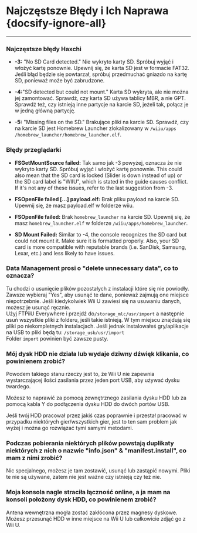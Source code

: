 # Najczęstsze Błędy i Ich Naprawa {docsify-ignore-all}
---
### Najczęstsze błędy Haxchi

 - **-3:** "No SD Card detected." Nie wykryto karty SD. Spróbuj wyjąć i włożyć kartę ponownie. Upewnij się, że karta SD jest w formacie FAT32. Jeśli błąd będzie się powtarzał, spróbuj przedmuchać gniazdo na kartę SD, ponieważ może być zabrudzone.

 - **-4:**"SD detected but could not mount." Karta SD wykryta, ale nie można jej zamontować. Sprawdź, czy karta SD używa tablicy MBR, a nie GPT. Sprawdź też, czy istnieją inne partycje na karcie SD, jeżeli tak, połącz je w jedną główną partycję.

 - **-5:** "Missing files on the SD." Brakujące pliki na karcie SD. Sprawdź, czy na karcie SD jest Homebrew Launcher zlokalizowany w <code>/wiiu<wbr>/apps<wbr>/homebrew_launcher<wbr>/homebrew_launcher.elf</code>.

### Błędy przeglądarki

 - **FSGetMountSource failed:** Tak samo jak -3 powyżej, oznacza że nie wykryto karty SD. Spróbuj wyjąć i włożyć kartę ponownie. This could also mean that the SD card is locked (Slider is down instead of up) or the SD card label is "WIIU", which is stated in the guide causes conflict. If it's not any of these issues, refer to the last suggestion from -3.


 - **FSOpenFile failed [...] payload.elf:** Brak pliku payload na karcie SD. Upewnij się, że masz payload.elf w folderze wiiu.

 - **FSOpenFile failed:** Brak `homebrew_launcher` na karcie SD. Upewnij się, że masz `homebrew_launcher.elf` w folderze <code>/wiiu<wbr>/apps<wbr>/homebrew_launcher</code>.

 - **SD Mount Failed:** Similar to -4, the console recognizes the SD card but could not mount it. Make sure it is formatted properly. Also, your SD card is more compatible with reputable brands (i.e. SanDisk, Samsung, Lexar, etc.) and less likely to have issues.

### Data Management prosi o "delete unnecessary data", co to oznacza?

Tu chodzi o usunięcie plików pozostałych z instalacji które się nie powiodły. Zawsze wybieraj "Yes", aby usunąć te dane, ponieważ zajmują one miejsce niepotrzebnie. Jeśli kiedykolwiek Wii U zawiesi się na usuwaniu danych, możesz je usunąć ręcznie.  
Użyj FTPiiU Everywhere i przejdź do`/storage_mlc/usr/import` a następnie usuń wszystkie pliki z folderu, jeśli takie istnieją. W tym miejscu znajdują się pliki po niekompletnych instalacjach. Jeśli jednak instalowałeś gry/aplikacje na USB to pliki będą tu: `/storage_usb/usr/import`  
Folder `import` powinien być zawsze pusty.

### Mój dysk HDD nie działa lub wydaje dziwny dźwięk klikania, co powinienem zrobić?

Powodem takiego stanu rzeczy jest to, że Wii U nie zapewnia wystarczającej ilości zasilania przez jeden port USB, aby używać dysku twardego.

Możesz to naprawić za pomocą zewnętrznego zasilania dysku HDD lub za pomocą kabla Y do podłączenia dysku HDD do dwóch portów USB.

Jeśli twój HDD pracował przez jakiś czas poprawnie i przestał pracować w przypadku niektórych gier/wszystkich gier, jest to ten sam problem jak wyżej i można go rozwiązać tymi samymi metodami.

### Podczas pobierania niektórych plików powstają duplikaty niektórych z nich o nazwie "info.json" & "manifest.install", co mam z nimi zrobić?

Nic specjalnego, możesz je tam zostawić, usunąć lub zastąpić nowymi. Pliki te nie są używane, zatem nie jest ważne czy istnieją czy też nie.

### Moja konsola nagle straciła łączność online, a ja mam na konsoli położony dysk HDD, co powinienem zrobić?

Antena wewnętrzna mogła zostać zakłócona przez magnesy dyskowe.  
Możesz przesunąć HDD w inne miejsce na Wii U lub całkowicie zdjąć go z Wii U.
